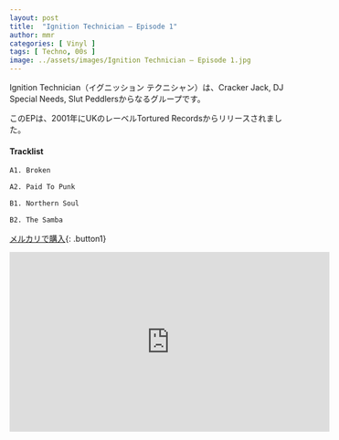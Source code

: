 ```yaml
---
layout: post
title:  "Ignition Technician – Episode 1"
author: mmr
categories: [ Vinyl ]
tags: [ Techno, 00s ]
image: ../assets/images/Ignition Technician – Episode 1.jpg
---
```


Ignition Technician（イグニッション テクニシャン）は、Cracker Jack, DJ Special Needs, Slut Peddlersからなるグループです。

このEPは、2001年にUKのレーベルTortured Recordsからリリースされました。

#### Tracklist
```md
A1. Broken

A2. Paid To Punk

B1. Northern Soul

B2. The Samba
```

[メルカリで購入](https://jp.mercari.com/item/m36597756478?afid=6142608987){: .button1}

<iframe width="560" height="315" src="https://www.youtube.com/embed/b04j5mc8XmQ?si=b6V-A8OcP9yefb6R" title="YouTube video player" frameborder="0" allow="accelerometer; autoplay; clipboard-write; encrypted-media; gyroscope; picture-in-picture; web-share" referrerpolicy="strict-origin-when-cross-origin" allowfullscreen></iframe>

